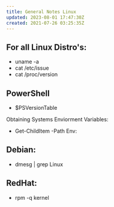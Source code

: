 ```yaml
---
title: General Notes Linux
updated: 2023-08-01 17:47:30Z
created: 2021-07-26 03:25:35Z
---
```


## For all Linux Distro's:

- uname -a
- cat /etc/issue
- cat /proc/version

## PowerShell 

- $PSVersionTable

Obtaining Systems Enviorment Variables:

- Get-ChildItem -Path Env:

## Debian:

- dmesg | grep Linux

## RedHat:

- rpm -q kernel

